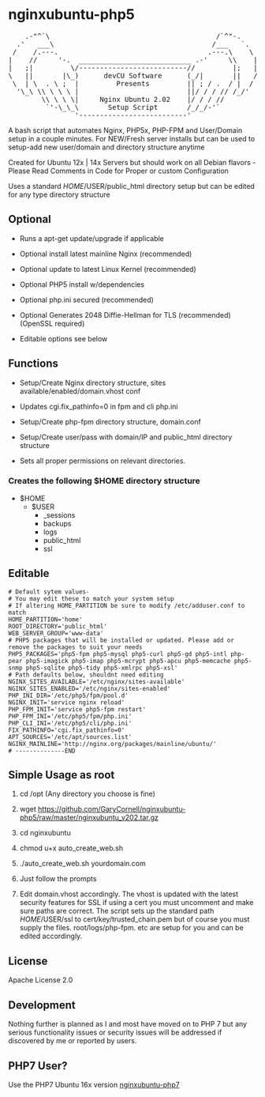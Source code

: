 # nginxubuntu-php5

<pre>
    .-"^`\                                        /`^"-.
  .'   ___\                                      /___   `.
 /    /.---.                                    .---.\    \
|    //     '-.  ___________________________ .-'     \\    |
|   ;|         \/--------------------------//         |;   |
\   ||       |\_)      devCU Software      (_/|       ||   /
 \  | \  . \ ;  |         Presents         || ; / .  / |  /
  '\_\ \\ \ \ \ |                          ||/ / / // /_/'
        \\ \ \ \|     Nginx Ubuntu 2.02    |/ / / //
         `'-\_\_\       Setup Script       /_/_/-'`
                '--------------------------'
</pre>

A bash script that automates Nginx, PHP5x,  PHP-FPM and User/Domain setup in a couple minutes. For NEW/Fresh server installs but can be used to setup-add new user/domain and directory structure anytime

Created for Ubuntu 12x | 14x Servers but should work on all Debian flavors - Please Read Comments in Code for Proper or custom Configuration

Uses a standard $HOME/$USER/public_html directory setup but can be edited for any type directory structure

## Optional

- Runs a apt-get update/upgrade if applicable

- Optional install latest mainline Nginx (recommended)

- Optional update to latest Linux Kernel (recommended)

- Optional PHP5 install w/dependencies

- Optional php.ini secured (recommended)

- Optional Generates 2048 Diffie-Hellman for TLS (recommended)(OpenSSL required)

- Editable options see below

## Functions

- Setup/Create Nginx directory structure, sites available/enabled/domain.vhost conf

- Updates cgi.fix_pathinfo=0 in fpm and cli php.ini

- Setup/Create php-fpm directory structure, domain.conf

- Setup/Create user/pass with domain/IP and public_html directory structure

- Sets all proper permissions on relevant directories.


### Creates the following $HOME directory structure

- $HOME
    - $USER
        - _sessions
        - backups
        - logs
        - public_html
        - ssl
        
        
## Editable
```shell
# Default sytem values-
# You may edit these to match your system setup
# If altering HOME_PARTITION be sure to modify /etc/adduser.conf to match
HOME_PARTITION='home'
ROOT_DIRECTORY='public_html'
WEB_SERVER_GROUP='www-data'
# PHP5 packages that will be installed or updated. Please add or remove the packages to suit your needs
PHP5_PACKAGES='php5-fpm php5-mysql php5-curl php5-gd php5-intl php-pear php5-imagick php5-imap php5-mcrypt php5-apcu php5-memcache php5-snmp php5-sqlite php5-tidy php5-xmlrpc php5-xsl'
# Path defaults below, shouldnt need editing
NGINX_SITES_AVAILABLE='/etc/nginx/sites-available'
NGINX_SITES_ENABLED='/etc/nginx/sites-enabled'
PHP_INI_DIR='/etc/php5/fpm/pool.d'
NGINX_INIT='service nginx reload'
PHP_FPM_INIT='service php5-fpm restart'
PHP_FPM_INI='/etc/php5/fpm/php.ini'
PHP_CLI_INI='/etc/php5/cli/php.ini'
FIX_PATHINFO='cgi.fix_pathinfo=0'
APT_SOURCES='/etc/apt/sources.list'
NGINX_MAINLINE='http://nginx.org/packages/mainline/ubuntu/'
# --------------END 
```

## Simple Usage as root

1. cd /opt  (Any directory you choose is fine)

2. wget https://github.com/GaryCornell/nginxubuntu-php5/raw/master/nginxubuntu_v202.tar.gz

3. cd nginxubuntu

4. chmod u+x auto_create_web.sh

5. ./auto_create_web.sh yourdomain.com

6. Just follow the prompts

7. Edit domain.vhost accordingly. The vhost is updated with the latest security features for SSL if using a cert you must uncomment and make sure paths are correct. The script sets up the standard path $HOME/$USER/ssl to cert/key/trusted_chain.pem but of course you must supply the files. root/logs/php-fpm. etc are setup for you and can be edited accordingly.

## License

Apache License 2.0

## Development

Nothing further is planned as I and most have moved on to PHP 7 but any serious functionality issues or security issues will be addressed if discovered by me or reported by users.

## PHP7 User?

Use the PHP7 Ubuntu 16x version [nginxubuntu-php7](https://github.com/GaryCornell/nginxubuntu-php7)
